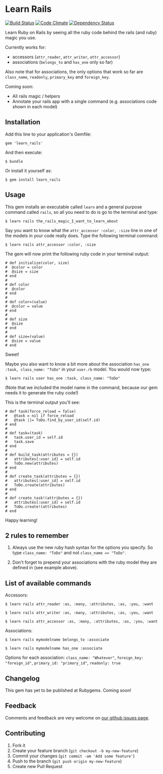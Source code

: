 # Learn Rails
[![Build Status](https://secure.travis-ci.org/pjc/learn_rails.png?branch=master)][travis]
[![Code Climate](https://codeclimate.com/github/pjc/learn_rails.png)][codeclimate]
[![Dependency Status](https://gemnasium.com/pjc/learn_rails.png)][gemnasium]
<!-- [![Coverage Status](https://coveralls.io/repos/pjc/learn_rails/badge.png?branch=master)][coveralls] -->

[travis]: https://travis-ci.org/pjc/learn_rails
[codeclimate]: https://codeclimate.com/github/pjc/learn_rails
[gemnasium]: https://gemnasium.com/pjc/learn_rails
[coveralls]: https://coveralls.io/r/pjc/learn_rails

Learn Ruby on Rails by seeing all the ruby code behind the rails (and ruby) magic you use.

Currently works for:
- accessors (`attr_reader`, `attr_writer`, `attr_accessor`)
- associations (`belongs_to` and `has_one` only so far)

Also note that for associations, the only options that work so far are `class_name`, `readonly`, `primary_key` and `foreign_key`.

Coming soon:
- All rails magic / helpers
- Annotate your rails app with a single command (e.g. associations code shown in each model)

## Installation

Add this line to your application's Gemfile:

    gem 'learn_rails'

And then execute:

    $ bundle

Or install it yourself as:

    $ gem install learn_rails

## Usage

This gem installs an executable called `learn` and a general purpose command called `rails`, so all you need to do is go to the terminal and type:

    $ learn rails the_rails_magic_I_want_to_learn_about

Say you want to know what the `attr_accessor :color, :size` line in one of the models in your code really does. Type the following terminal command:

    $ learn rails attr_accessor :color, :size

The gem will now print the following ruby code in your terminal output:

    # def initialize(color, size)
    #  @color = color
    #  @size = size
    # end
    #
    # def color
    #  @color
    # end
    #
    # def color=(value)
    #  @color = value
    # end
    #
    # def size
    #  @size
    # end
    #
    # def size=(value)
    #  @size = value
    # end

Sweet!

Maybe you also want to know a bit more about the association `has_one :task, class_name: "ToDo"` in your `user.rb` model. You would now type:

    $ learn rails user has_one :task, class_name: "ToDo"

(Note that we included the model name in the command, because our gem needs it to generate the ruby code!)

This is the terminal output you'll see:

    # def task(force_reload = false)
    #   @task = nil if force_reload
    #   @task ||= ToDo.find_by_user_id(self.id)
    # end
    #
    # def task=(task)
    #   task.user_id = self.id
    #   task.save
    # end
    #
    # def build_task(attributes = {})
    #   attributes[:user_id] = self.id
    #   ToDo.new(attributes)
    # end
    #
    # def create_task(attributes = {})
    #   attributes[:user_id] = self.id
    #   ToDo.create(attributes)
    # end
    #
    # def create_task!(attributes = {})
    #   attributes[:user_id] = self.id
    #   ToDo.create!(attributes)
    # end

Happy learning!

## 2 rules to remember

1. Always use the new ruby hash syntax for the options you specify. So type `class_name: "ToDo"` and not `class_name => "ToDo"`.

2. Don't forget to prepend your associations with the ruby model they are defined in (see example above).

## List of available commands

Accessors:

    $ learn rails attr_reader :as, :many, :attributes, :as, :you, :want

    $ learn rails attr_writer :as, :many, :attributes, :as, :you, :want

    $ learn rails attr_accessor :as, :many, :attributes, :as, :you, :want

Associations:

    $ learn rails mymodelname belongs_to :associate

    $ learn rails mymodelname has_one :associate

Options for each association: `class_name: "Whatever"`, `foreign_key: "foreign_id"`, `primary_id: "primary_id"`, `readonly: true`

## Changelog

This gem has yet to be published at Rubygems. Coming soon!

## Feedback

Comments and feedback are very welcome on [our github issues page](https://github.com/pjc/learn_rails/issues?state=open).

## Contributing

1. Fork it
2. Create your feature branch (`git checkout -b my-new-feature`)
3. Commit your changes (`git commit -am 'Add some feature'`)
4. Push to the branch (`git push origin my-new-feature`)
5. Create new Pull Request
